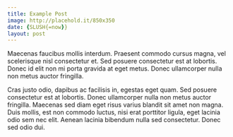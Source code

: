 ```yaml
---
title: Example Post
image: http://placehold.it/850x350
date: {SLUSH{=now}}
layout: post
---
```


Maecenas faucibus mollis interdum. Praesent commodo cursus magna, vel scelerisque nisl consectetur et. Sed posuere consectetur est at lobortis. Donec id elit non mi porta gravida at eget metus. Donec ullamcorper nulla non metus auctor fringilla.

Cras justo odio, dapibus ac facilisis in, egestas eget quam. Sed posuere consectetur est at lobortis. Donec ullamcorper nulla non metus auctor fringilla. Maecenas sed diam eget risus varius blandit sit amet non magna. Duis mollis, est non commodo luctus, nisi erat porttitor ligula, eget lacinia odio sem nec elit. Aenean lacinia bibendum nulla sed consectetur. Donec sed odio dui.
